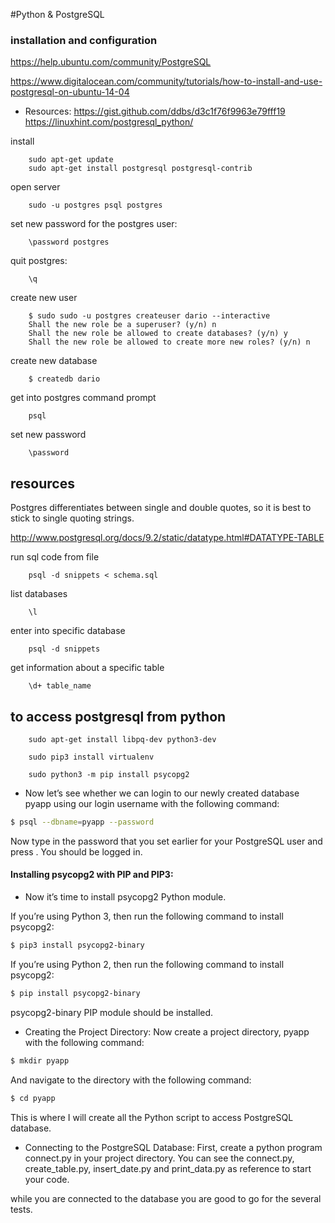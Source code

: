 #Python & PostgreSQL

### installation and configuration 

https://help.ubuntu.com/community/PostgreSQL

https://www.digitalocean.com/community/tutorials/how-to-install-and-use-postgresql-on-ubuntu-14-04
- Resources: https://gist.github.com/ddbs/d3c1f76f9963e79fff19
            https://linuxhint.com/postgresql_python/
 

install

		sudo apt-get update
		sudo apt-get install postgresql postgresql-contrib

open server

		sudo -u postgres psql postgres


set new password for the postgres user:

		\password postgres


quit postgres:

		\q


create new user 

		$ sudo sudo -u postgres createuser dario --interactive
		Shall the new role be a superuser? (y/n) n
		Shall the new role be allowed to create databases? (y/n) y
		Shall the new role be allowed to create more new roles? (y/n) n


create new database

		$ createdb dario

get into postgres command prompt

		psql

set new password

		\password



## resources

Postgres differentiates between single and double quotes, so it is best to stick to single quoting strings.

http://www.postgresql.org/docs/9.2/static/datatype.html#DATATYPE-TABLE


run sql code from file

		psql -d snippets < schema.sql
	
list databases

		\l

enter into specific database

		psql -d snippets

get information about a specific table

		\d+ table_name



## to access postgresql from python

		sudo apt-get install libpq-dev python3-dev

		sudo pip3 install virtualenv

		sudo python3 -m pip install psycopg2
		
		

- Now let’s see whether we can login to our newly created database pyapp using our login username with the following command:
```bash
$ psql --dbname=pyapp --password
```
Now type in the password that you set earlier for your PostgreSQL user and press <Enter>.
You should be logged in.

#### Installing psycopg2 with PIP and PIP3:
- Now it’s time to install psycopg2 Python module.

If you’re using Python 3, then run the following command to install psycopg2:
```bash
$ pip3 install psycopg2-binary
```
If you’re using Python 2, then run the following command to install psycopg2:
```bash
$ pip install psycopg2-binary
```
psycopg2-binary PIP module should be installed.

- Creating the Project Directory:
Now create a project directory, pyapp with the following command:
```bash
$ mkdir pyapp
```
And navigate to the directory with the following command:
```bash
$ cd pyapp
```
This is where I will create all the Python script to access PostgreSQL database.

- Connecting to the PostgreSQL Database:
First, create a python program connect.py in your project directory. You can see the connect.py, create_table.py, insert_date.py and print_data.py as reference to start your code.

while you are connected to the database you are good to go for the several tests.